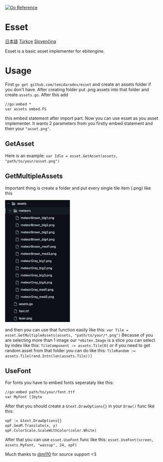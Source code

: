 [![Go Reference](https://pkg.go.dev/badge/github.com/temidaradev/esset.svg)](https://pkg.go.dev/github.com/temidaradev/esset)

# Esset

[日本語](i18n/README_jp.md) [Türkçe](i18n/README_tr.md) [Slovenčina](i18n/README_sk.md)

Esset is a basic asset implementer for ebitengine.

# Usage

First `go get github.com/temidaradev/esset` and create an assets folder if you don't have. After creating folder put .png assets into that folder and create `assets.go`. After this add

```
//go:embed *
var assets embed.FS
```

this embed statement after import part. Now you can use esset as you asset implementer. It wants 2 parameters from you firstly embed statement and then your `"asset.png"`.

## GetAsset

Here is an example: `var Idle = esset.GetAsset(assets, "path/to/your/asset.png")`

## GetMultipleAssets

Important thing is create a folder and put every single tile item (.png) like this

<img src="resources/image.png" height="400">

and then you can use that function easily like this: `var Tile = esset.GetMultipleAssets(assets, "path/to/your/*.png")` Because of you are selecting more than 1 image our `*ebiten.Image` is a slice you can select by index like this: `TileComponent := assets.Tile[0]` or if you need to get random asset from that folder you can do like this: `TileRandom := assets.Tile[rand.Intn(len(assets.Tile))]`

## UseFont

For fonts you have to embed fonts seperataly like this:

```
//go:embed path/to/your/font.ttf
var MyFont []byte
```

After that you should create a `&text.DrawOptions{}` in your `Draw()` func like this:

```
opF := &text.DrawOptions{}
opF.GeoM.Translate(x, y)
opF.ColorScale.ScaleWithColor(color.White)
```

After that you can use `esset.UseFont` func like this: `esset.UseFont(screen, assets.MyFont, "wassup", 24, opF)`

Much thanks to [@m110](https://github.com/m110) for source support <3
